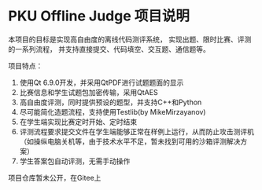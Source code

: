 # PKU Offline Judge 项目说明

本项目的目标是实现高自由度的离线代码测评系统，
实现出题、限时比赛、评测的一系列流程，
并支持直接提交、代码填空、交互题、通信题等。

项目特点：
1. 使用Qt 6.9.0开发，并采用QtPDF进行试题题面的显示
2. 比赛信息和学生试题包加密传输，采用QtAES
3. 高自由度评测，同时提供预设的题型，并支持C++和Python
4. 尽可能简化造题流程，支持使用Testlib(by MikeMirzayanov)
5. 在学生端实现比赛定时开始、定时结束
6. 评测流程要求提交文件在学生端能够正常在样例上运行，从而防止攻击测评机（如操纵电脑关机等，由于技术水平不足，暂未找到可用的沙箱评测解决方案）
7. 学生答案包自动评测，无需手动操作

项目仓库暂未公开，在Gitee上
